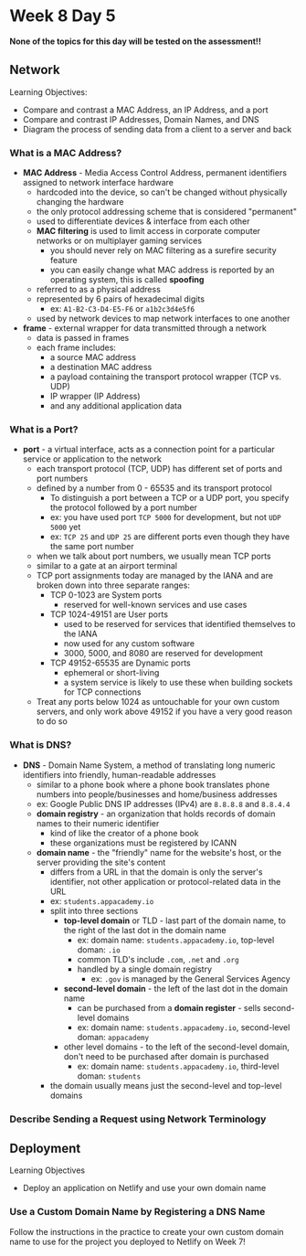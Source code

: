 # Week 8 Day 5

**None of the topics for this day will be tested on the assessment!!**

## Network

Learning Objectives:

- Compare and contrast a MAC Address, an IP Address, and a port
- Compare and contrast IP Addresses, Domain Names, and DNS
- Diagram the process of sending data from a client to a server and back

### What is a MAC Address?

- **MAC Address** - Media Access Control Address, permanent identifiers
  assigned to network interface hardware
  - hardcoded into the device, so can't be changed without physically changing
    the hardware
  - the only protocol addressing scheme that is considered "permanent"
  - used to differentiate devices & interface from each other
  - **MAC filtering** is used to limit access in corporate computer networks or
    on multiplayer gaming services
    - you should never rely on MAC filtering as a surefire security feature
    - you can easily change what MAC address is reported by an operating system,
      this is called **spoofing**
  - referred to as a physical address
  - represented by 6 pairs of hexadecimal digits
    - ex: `A1-B2-C3-D4-E5-F6` or `a1b2c3d4e5f6`
  - used by network devices to map network interfaces to one another
- **frame** - external wrapper for data transmitted through a network
  - data is passed in frames
  - each frame includes:
    - a source MAC address
    - a destination MAC address
    - a payload containing the transport protocol wrapper (TCP vs. UDP)
    - IP wrapper (IP Address)
    - and any additional application data

### What is a Port?

- **port** - a virtual interface, acts as a connection point for a particular
  service or application to the network
  - each transport protocol (TCP, UDP) has different set of ports and port
    numbers
  - defined by a number from 0 - 65535 and its transport protocol
    - To distinguish a port between a TCP or a UDP port, you specify the
      protocol followed by a port number
    - ex: you have used port `TCP 5000` for development, but not `UDP 5000` yet
    - ex: `TCP 25` and `UDP 25` are different ports even though they have the
      same port number
  - when we talk about port numbers, we usually mean TCP ports
  - similar to a gate at an airport terminal
  - TCP port assignments today are managed by the IANA and are broken down into
    three separate ranges:
    - TCP 0-1023 are System ports
      - reserved for well-known services and use cases
    - TCP 1024-49151 are User ports
      - used to be reserved for services that identified themselves to the IANA
      - now used for any custom software
      - 3000, 5000, and 8080 are reserved for development
    - TCP 49152-65535 are Dynamic ports
      - ephemeral or short-living
      - a system service is likely to use these when building sockets for TCP
        connections
  - Treat any ports below 1024 as untouchable for your own custom servers, and
    only work above 49152 if you have a very good reason to do so

### What is DNS?

- **DNS** - Domain Name System, a method of translating long numeric identifiers
  into friendly, human-readable addresses
  - similar to a phone book where a phone book translates phone numbers into
    people/businesses and home/business addresses
  - ex: Google Public DNS IP addresses (IPv4) are `8.8.8.8` and `8.8.4.4`
  - **domain registry** - an organization that holds records of domain names to
    their numeric identifier
    - kind of like the creator of a phone book
    - these organizations must be registered by ICANN
  - **domain name** - the "friendly" name for the website's host, or the server
    providing the site's content
    - differs from a URL in that the domain is only the server's identifier, not
      other application or protocol-related data in the URL
    - ex: `students.appacademy.io`
    - split into three sections
      - **top-level domain** or TLD - last part of the domain name, to the right
        of the last dot in the domain name
        - ex: domain name: `students.appacademy.io`, top-level doman:
          `.io`
        - common TLD's include `.com`, `.net` and `.org`
        - handled by a single domain registry
          - ex: `.gov` is managed by the General Services Agency
      - **second-level domain** - the left of the last dot in the domain name
        - can be purchased from a **domain register** - sells second-level
          domains
        - ex: domain name: `students.appacademy.io`, second-level doman:
          `appacademy`
      - other level domains - to the left of the second-level domain, don't need
        to be purchased after domain is purchased
        - ex: domain name: `students.appacademy.io`, third-level doman:
          `students`
    - the domain usually means just the second-level and top-level domains

### Describe Sending a Request using Network Terminology

## Deployment

Learning Objectives

- Deploy an application on Netlify and use your own domain name

### Use a Custom Domain Name by Registering a DNS Name

Follow the instructions in the practice to create your own custom domain name
to use for the project you deployed to Netlify on Week 7!
